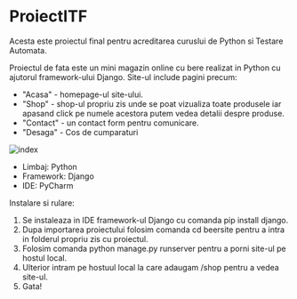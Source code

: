 # ProiectITF
Acesta este proiectul final pentru acreditarea curuslui de Python si Testare Automata.

Proiectul de fata este un mini magazin online cu bere realizat in Python cu ajutorul framework-ului Django.
Site-ul include pagini precum:
 - "Acasa" - homepage-ul site-ului.
 - "Shop" - shop-ul propriu zis unde se poat vizualiza toate produsele iar apasand click pe numele acestora putem vedea detalii despre produse.
 - "Contact" - un contact form pentru comunicare.
 -  "Desaga" - Cos de cumparaturi

![index](https://github.com/MarianDMC/ProiectITF/assets/123266007/93944d92-154d-40f7-8a0a-088d4d3a7fab)

- Limbaj: Python
- Framework: Django
- IDE: PyCharm

Instalare si rulare:
1. Se instaleaza in IDE framework-ul Django cu comanda pip install django.
2. Dupa importarea proiectului folosim comanda cd beersite pentru a intra in folderul propriu zis cu proiectul.
3. Folosim comanda python manage.py runserver pentru a porni site-ul pe hostul local.
4. Ulterior intram pe hostuul local la care adaugam /shop pentru a vedea site-ul.
5. Gata!


